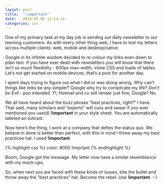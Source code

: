 ```yaml
---
layout: post
title:  "!important"
date:   2014-05-06 12:14:14
categories: css
---
```


One of my primary task at my day job is sending out daily newsletter to our teeming customers. As with every other thing web, I have to test my letters across multiple clients: web, mobile and desktop/native.

Google in its infinite wisdom decided to re-colour my links even down to plain text. If you have ever dealt with newsletters you will know that there isn’t so much flexibility - 600px max-width, inline CSS and loads of tables. Let’s not get started on mobile devices, that’s a post for another day.

I spent days trying to figure out what I did or was doing wrong. Why can’t things like links be any simpler? Google why try to complicate my life? <em>Don’t be Evil</em> - pun intended. Y!, Hotmail and co will render just fine, Google? No.

We all have heard about the buzz phrase “best practices, right?” I have. That said, many scholars and “experts” will cuss and swear if you ever mentioned you  use(d) <strong>!important</strong> in your style sheet. You are automatically labeled an outcast. 

Now here’s the thing, I work at a company that defies the status quo. We believe in done is better than perfect, with this in mind I threw away my best practices hat. I used <strong>!important</strong>.

{% highlight css %}
color: #000 !imprtant
{% endhighlight %}


Boom, Google got the message. My letter now have a similar resemblance with my mock-ups. 

So, when next you are faced with these kinds of issues, bite the bullet and throw away the “best practices” hat. Become the rebel. Use <b>!important</b>. :-)